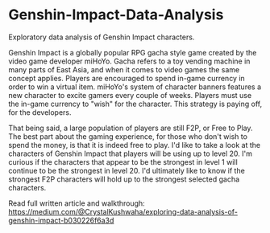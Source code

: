 # Genshin-Impact-Data-Analysis
Exploratory data analysis of Genshin Impact characters.

Genshin Impact is a globally popular RPG gacha style game created by the video game developer miHoYo. Gacha refers to a toy vending machine in many parts of East Asia, and when it comes to video games the same concept applies. Players are encouraged to spend in-game currency in order to win a virtual item. miHoYo's system of character banners features a new character to excite gamers every couple of weeks. Players must use the in-game currency to "wish" for the character. This strategy is paying off, for the developers.

That being said, a large population of players are still F2P, or Free to Play. The best part about the gaming experience, for those who don't wish to spend the money, is that it is indeed free to play. I'd like to take a look at the characters of Genshin Impact that players will be using up to level 20. I'm curious if the characters that appear to be the strongest in level 1 will continue to be the strongest in level 20. I'd ultimately like to know if the strongest F2P characters will hold up to the strongest selected gacha characters.

Read full written article and walkthrough: https://medium.com/@CrystalKushwaha/exploring-data-analysis-of-genshin-impact-b030226f6a3d
